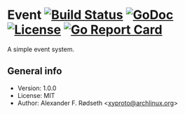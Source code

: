 # Event [![Build Status](https://travis-ci.org/xyproto/event.svg?branch=master)](https://travis-ci.org/xyproto/event) [![GoDoc](https://godoc.org/github.com/xyproto/event?status.svg)](http://godoc.org/github.com/xyproto/event) [![License](http://img.shields.io/badge/license-MIT-green.svg?style=flat)](https://raw.githubusercontent.com/xyproto/event/master/LICENSE) [![Go Report Card](https://goreportcard.com/badge/github.com/xyproto/event)](https://goreportcard.com/report/github.com/xyproto/event)

A simple event system.

## General info

* Version: 1.0.0
* License: MIT
* Author: Alexander F. Rødseth &lt;xyproto@archlinux.org&gt;
